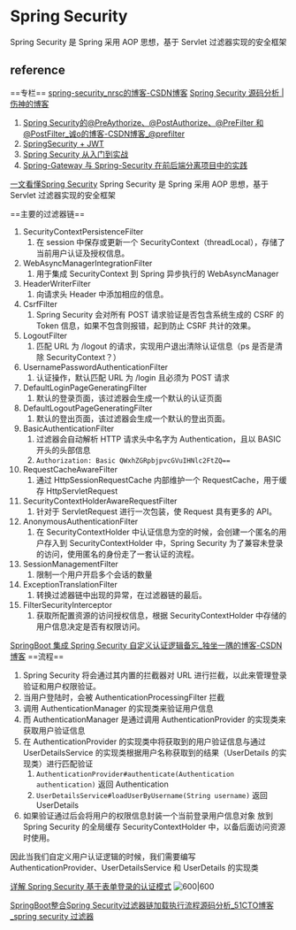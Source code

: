 # Spring Security
Spring Security 是 Spring 采用 AOP 思想，基于 Servlet 过滤器实现的安全框架


## reference
==专栏==
[spring-security_nrsc的博客-CSDN博客](https://blog.csdn.net/nrsc272420199/category_9090165.html)
[Spring Security 源码分析 | 伤神的博客](https://www.shangyang.me/categories/%E8%AE%A1%E7%AE%97%E6%9C%BA%E7%A7%91%E5%AD%A6%E4%B8%8E%E6%8A%80%E6%9C%AF/Spring/Security/)


1. [Spring Security的@PreAythorize、@PostAuthorize、@PreFilter 和@PostFilter_诚o的博客-CSDN博客_@prefilter](https://blog.csdn.net/qq_22771739/article/details/86540319)
6.  [SpringSecurity + JWT](https://mp.weixin.qq.com/s?__biz=MzU0MzQ5MDA0Mw==&mid=2247492165&idx=2&sn=e5663d3262d723a4676e3f9f9af80bdb)
7. [ Spring Security 从入门到实战](https://mp.weixin.qq.com/s?__biz=MzUzMTA2NTU2Ng==&mid=2247493456&idx=1&sn=147d47807c2dce7ffb7f36cf43f8d134)
8. [Spring-Gateway 与 Spring-Security 在前后端分离项目中的实践](https://mp.weixin.qq.com/s/8o7lwM2U4GJSx69wET4ejw)

[一文看懂Spring Security](https://mp.weixin.qq.com/s/RPT06-VZ1iRiRgfKt5wo_g)
Spring Security 是 Spring 采用 AOP 思想，基于 Servlet 过滤器实现的安全框架

==主要的过滤器链==
1. SecurityContextPersistenceFilter
	1. 在 session 中保存或更新一个 SecurityContext（threadLocal），存储了当前用户认证及授权信息。
2. WebAsyncManagerIntegrationFilter
	1. 用于集成 SecurityContext 到 Spring 异步执行的 WebAsyncManager
3. HeaderWriterFilter
	1. 向请求头 Header 中添加相应的信息。
4. CsrfFilter
	1. Spring Security 会对所有 POST 请求验证是否包含系统生成的 CSRF 的 Token 信息，如果不包含则报错，起到防止 CSRF 共计的效果。
5. LogoutFilter
	1. 匹配 URL 为 /logout 的请求，实现用户退出清除认证信息（ps 是否是清除 SecurityContext？）
6. UsernamePasswordAuthenticationFilter
	1. 认证操作，默认匹配 URL 为 /login 且必须为 POST 请求
7. DefaultLoginPageGeneratingFilter
	1. 默认的登录页面，该过滤器会生成一个默认的认证页面
8. DefaultLogoutPageGeneratingFilter
	1. 默认的登出页面，该过滤器会生成一个默认的登出页面。
9. BasicAuthenticationFilter
	1. 过滤器会自动解析 HTTP 请求头中名字为 Authentication，且以 BASIC 开头的头部信息
	2. `Authorization: Basic QWxhZGRpbjpvcGVuIHNlc2FtZQ==`
10. RequestCacheAwareFilter
	1. 通过 HttpSessionRequestCache 内部维护一个 RequestCache，用于缓存 HttpServletRequest
11. SecurityContextHolderAwareRequestFilter
	1. 针对于 ServletRequest 进行一次包装，使 Request 具有更多的 API。
12. AnonymousAuthenticationFilter
	1. 在 SecurityContextHolder 中认证信息为空的时候，会创建一个匿名的用户存入到 SecurityContextHolder 中，Spring Security 为了兼容未登录的访问，使用匿名的身份走了一套认证的流程。
13. SessionManagementFilter
	1. 限制一个用户开启多个会话的数量
14. ExceptionTranslationFilter
	1. 转换过滤器链中出现的异常，在过滤器链的最后。
15. FilterSecurityInterceptor
	1. 获取所配置资源的访问授权信息，根据 SecurityContextHolder 中存储的用户信息决定是否有权限访问。


[SpringBoot 集成 Spring Security 自定义认证逻辑备忘_独坐一隅的博客-CSDN博客](https://blog.csdn.net/nangongyanya/article/details/82150848)
==流程==
1. Spring Security 将会通过其内置的拦截器对 URL 进行拦截，以此来管理登录验证和用户权限验证。
2. 当用户登陆时，会被 AuthenticationProcessingFilter 拦截
3. 调用 AuthenticationManager 的实现类来验证用户信息
4. 而 AuthenticationManager 是通过调用 AuthenticationProvider 的实现类来获取用户验证信息
5. 在 AuthenticationProvider 的实现类中将获取到的用户验证信息与通过 UserDetailsService 的实现类根据用户名称获取到的结果（UserDetails 的实现类）进行匹配验证
	1. `AuthenticationProvider#authenticate(Authentication authentication)` 返回 Authentication
	2. `UserDetailsService#loadUserByUsername(String username)` 返回 UserDetails
6. 如果验证通过后会将用户的权限信息封装一个当前登录用户信息对象 放到 Spring Security 的全局缓存 SecurityContextHolder 中，以备后面访问资源时使用。

因此当我们自定义用户认证逻辑的时候，我们需要编写 AuthenticationProvider、UserDetailsService 和 UserDetails 的实现类


[详解 Spring Security 基于表单登录的认证模式](https://mp.weixin.qq.com/s?__biz=MzAwMjk5Mjk3Mw==&mid=2247492327&idx=1&sn=cb32971ab935ebb09bd66188a8c7215d)
![600|600](Pasted%20image%2020230321140134.png)


[SpringBoot整合Spring Security过滤器链加载执行流程源码分析\_51CTO博客\_spring security 过滤器](https://blog.51cto.com/xiongmaoit/6127205)
